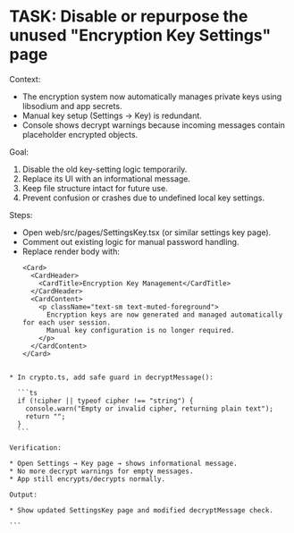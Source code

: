 # TASK: Disable or repurpose the unused "Encryption Key Settings" page

Context:
- The encryption system now automatically manages private keys using libsodium and app secrets.
- Manual key setup (Settings → Key) is redundant.
- Console shows decrypt warnings because incoming messages contain placeholder encrypted objects.

Goal:
1. Disable the old key-setting logic temporarily.
2. Replace its UI with an informational message.
3. Keep file structure intact for future use.
4. Prevent confusion or crashes due to undefined local key settings.

Steps:
- Open web/src/pages/SettingsKey.tsx (or similar settings key page).
- Comment out existing logic for manual password handling.
- Replace render body with:
  ```tsx
  <Card>
    <CardHeader>
      <CardTitle>Encryption Key Management</CardTitle>
    </CardHeader>
    <CardContent>
      <p className="text-sm text-muted-foreground">
        Encryption keys are now generated and managed automatically for each user session.
        Manual key configuration is no longer required.
      </p>
    </CardContent>
  </Card>
````

* In crypto.ts, add safe guard in decryptMessage():

  ```ts
  if (!cipher || typeof cipher !== "string") {
    console.warn("Empty or invalid cipher, returning plain text");
    return "";
  }
  ```

Verification:

* Open Settings → Key page → shows informational message.
* No more decrypt warnings for empty messages.
* App still encrypts/decrypts normally.

Output:

* Show updated SettingsKey page and modified decryptMessage check.

```